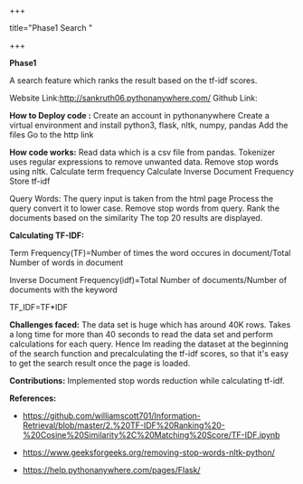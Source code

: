 +++

title="Phase1 Search "

+++

**Phase1**

A search feature which ranks the result based on the tf-idf scores.

 Website Link:http://sankruth06.pythonanywhere.com/
 Github Link: 

**How to Deploy code :**
 Create an account in pythonanywhere
 Create a virtual environment and install python3, flask, nltk, numpy, pandas
 Add the files
 Go to the http link

**How code works:**
 Read data which is a csv file from pandas. 
 Tokenizer uses regular expressions to remove unwanted data.
 Remove stop words using nltk.
 Calculate term frequency
 Calculate Inverse Document Frequency
 Store tf-idf

 Query Words:
  The query input is taken from the html page
  Process the query convert it to lower case.
  Remove stop words from query.
  Rank the documents based on the similarity
  The top 20 results are displayed.

**Calculating TF-IDF:**

 Term Frequency(TF)=Number of times the word occures in document/Total Number of words in document

 Inverse Document Frequency(idf)=Total Number of documents/Number of documents with the keyword

 TF_IDF=TF*IDF


**Challenges faced:**
 The data set is huge which has around 40K rows. Takes a long time for more than 40 seconds to read the data set and perform calculations for each query. Hence Im reading the dataset at the beginning of the search function and precalculating the tf-idf scores, so that it's easy to get the search result once the page is loaded.

**Contributions:**
 Implemented stop words reduction while calculating tf-idf.



**References:**
 * https://github.com/williamscott701/Information-Retrieval/blob/master/2.%20TF-IDF%20Ranking%20-%20Cosine%20Similarity%2C%20Matching%20Score/TF-IDF.ipynb

 * https://www.geeksforgeeks.org/removing-stop-words-nltk-python/

 * https://help.pythonanywhere.com/pages/Flask/


